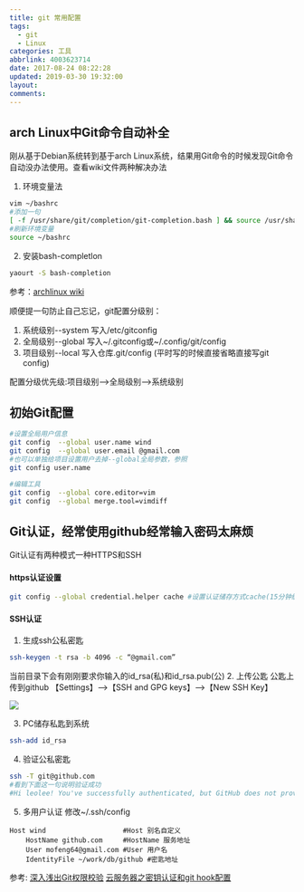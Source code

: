 ```yaml
---
title: git 常用配置
tags:
  - git
  - Linux
categories: 工具
abbrlink: 4003623714
date: 2017-08-24 08:22:28
updated: 2019-03-30 19:32:00
layout:
comments:
---
```

## arch Linux中Git命令自动补全
刚从基于Debian系统转到基于arch Linux系统，结果用Git命令的时候发现Git命令自动没办法使用。查看wiki文件两种解决办法
1. 环境变量法
``` bash
vim ~/bashrc
#添加一句
[ -f /usr/share/git/completion/git-completion.bash ] && source /usr/share/git/completion/git-completion.bash
#刷新环境变量
source ~/bashrc
```
2. 安装bash-completlon
```bash
yaourt -S bash-completion
```
参考：[archlinux wiki](https://wiki.archlinux.org/index.php/git)

顺便提一句防止自己忘记，git配置分级别：
1. 系统级别--system 写入/etc/gitconfig
2. 全局级别--global 写入~/.gitconfig或~/.config/git/config
3. 项目级别--local  写入仓库.git/config (平时写的时候直接省略直接写git config)

配置分级优先级:项目级别-->全局级别-->系统级别

## 初始Git配置
```bash
#设置全局用户信息
git config  --global user.name wind
git config  --global user.email @gmail.com
#也可以单独给项目设置用户去掉--global全局参数，参照
git config user.name

#编辑工具
git config  --global core.editor=vim
git config  --global merge.tool=vimdiff
```
## Git认证，经常使用github经常输入密码太麻烦
Git认证有两种模式一种HTTPS和SSH

#### https认证设置

```bash
git config --global credential.helper cache #设置认证储存方式cache(15分钟缓存)，store(明文储存)
```
#### SSH认证
1. 生成ssh公私密匙
```bash
ssh-keygen -t rsa -b 4096 -c “@gmail.com”
```
当前目录下会有刚刚要求你输入的id_rsa(私)和id_rsa.pub(公)
2. 上传公匙
公匙上传到github 【Settings】-->【SSH and GPG keys】-->【New SSH Key】

![](https://ws1.sinaimg.cn/large/006VAXiDgy1fiuoz5sl3oj30wx0j4dhv.jpg)

3. PC储存私匙到系统
```bash
ssh-add id_rsa
```
4. 验证公私密匙
```bash
ssh -T git@github.com
#看到下面这一句说明验证成功
#Hi leolee! You've successfully authenticated, but GitHub does not provide shell access.
```
5. 多用户认证
修改~/.ssh/config
```
Host wind                   #Host 别名自定义
    HostName github.com     #HostName 服务地址
    User mofeng64@gmail.com #User 用户名
    IdentityFile ~/work/db/github #密匙地址

```
参考:
    [深入浅出Git权限校验](http://debugtalk.com/post/head-first-git-authority-verification/)
    [云服务器之密钥认证和git hook配置](http://www.jianshu.com/p/9fcd5522e86b)

